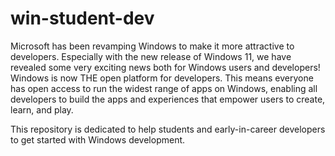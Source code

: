 # win-student-dev

Microsoft has been revamping Windows to make it more attractive to developers. Especially with the new release of Windows 11, we have revealed some very exciting news both for Windows users and developers! Windows is now THE open platform for developers. This means everyone has open access to run the widest range of apps on Windows, enabling all developers to build the apps and experiences that empower users to create, learn, and play.   

This repository is dedicated to help students and early-in-career developers to get started with Windows development.